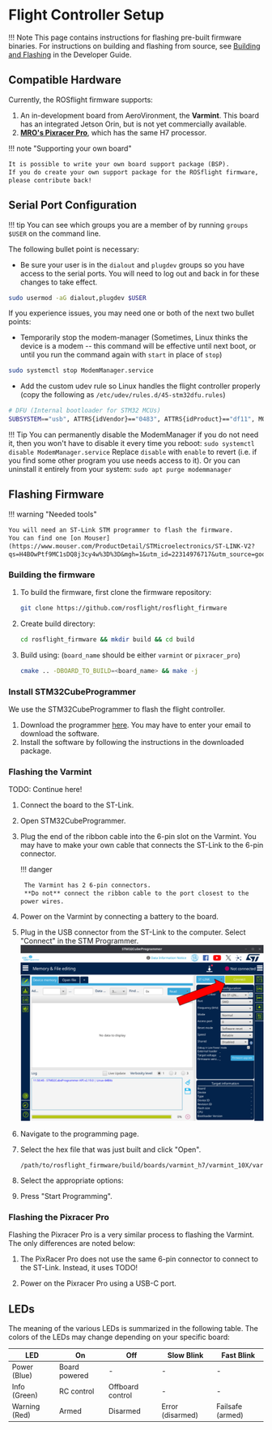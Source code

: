 # Flight Controller Setup

!!! Note
    This page contains instructions for flashing pre-built firmware binaries.
    For instructions on building and flashing from source, see [Building and Flashing](../../developer-guide/firmware/building-and-flashing.md) in the Developer Guide.

## Compatible Hardware

Currently, the ROSflight firmware supports:

1. An in-development board from AeroVironment, the **Varmint**.
This board has an integrated Jetson Orin, but is not yet commercially available.
1. **[MRO's Pixracer Pro](https://store.3dr.com/pixracer-pro/)**, which has the same H7 processor.

!!! note "Supporting your own board"

    It is possible to write your own board support package (BSP).
    If you do create your own support package for the ROSflight firmware, please contribute back!

## Serial Port Configuration

!!! tip
    You can see which groups you are a member of by running `groups $USER` on the command line.

The following bullet point is necessary:

* Be sure your user is in the `dialout` and `plugdev` groups so you have access to the serial ports. You will need to log out and back in for these changes to take effect.
``` bash
sudo usermod -aG dialout,plugdev $USER
```

If you experience issues, you may need one or both of the next two bullet points:

* Temporarily stop the modem-manager (Sometimes, Linux thinks the device is a modem -- this command will be effective until next boot, or until you run the command again with `start` in place of `stop`)
``` bash
sudo systemctl stop ModemManager.service
```

* Add the custom udev rule so Linux handles the flight controller properly (copy the following as `/etc/udev/rules.d/45-stm32dfu.rules`)
``` bash
# DFU (Internal bootloader for STM32 MCUs)
SUBSYSTEM=="usb", ATTRS{idVendor}=="0483", ATTRS{idProduct}=="df11", MODE="0664", GROUP="plugdev"
```

!!! Tip
    You can permanently disable the ModemManager if you do not need it, then you won't have to disable it every time you reboot:
    ```
    sudo systemctl disable ModemManager.service
    ```
    Replace `disable` with `enable` to revert (i.e. if you find some other program you use needs access to it).
    Or you can uninstall it entirely from your system:
    ```
    sudo apt purge modemmanager
    ```

## Flashing Firmware

!!! warning "Needed tools"

    You will need an ST-Link STM programmer to flash the firmware.
    You can find one [on Mouser](https://www.mouser.com/ProductDetail/STMicroelectronics/ST-LINK-V2?qs=H4BOwPtf9MC1sDQ8j3cy4w%3D%3D&mgh=1&utm_id=22314976717&utm_source=google&utm_medium=cpc&utm_marketing_tactic=amercorp&gad_source=1&gad_campaignid=22304734959).

### Building the firmware

1. To build the firmware, first clone the firmware repository:
    ```bash
    git clone https://github.com/rosflight/rosflight_firmware
    ```
1. Create build directory:
    ```bash
    cd rosflight_firmware && mkdir build && cd build
    ```
1. Build using: (`board_name` should be either `varmint` or `pixracer_pro`)
    ```bash
    cmake .. -DBOARD_TO_BUILD=<board_name> && make -j
    ```

### Install STM32CubeProgrammer

We use the STM32CubeProgrammer to flash the flight controller.

1. Download the programmer [here](https://www.st.com/en/development-tools/stm32cubeprog.html#get-software).
    You may have to enter your email to download the software.
1. Install the software by following the instructions in the downloaded package.

### Flashing the Varmint

TODO: Continue here!

1. Connect the board to the ST-Link.
1. Open STM32CubeProgrammer.
1. Plug the end of the ribbon cable into the 6-pin slot on the Varmint.
    You may have to make your own cable that connects the ST-Link to the 6-pin connector.

    !!! danger

        The Varmint has 2 6-pin connectors.
        **Do not** connect the ribbon cable to the port closest to the power wires.

1. Power on the Varmint by connecting a battery to the board.

1. Plug in the USB connector from the ST-Link to the computer. Select "Connect" in the STM Programmer.
    ![Select "Connect"](../images/stm_programmer_connect.png)

1. Navigate to the programming page.

1. Select the hex file that was just built and click "Open".
    ```
    /path/to/rosflight_firmware/build/boards/varmint_h7/varmint_10X/varmint10X.hex
    ```

1. Select the appropriate options:

1. Press "Start Programming".

### Flashing the Pixracer Pro

Flashing the Pixracer Pro is a very similar process to flashing the Varmint.
The only differences are noted below:

1. The PixRacer Pro does not use the same 6-pin connector to connect to the ST-Link.
    Instead, it uses
    TODO!

1. Power on the Pixracer Pro using a USB-C port.

## LEDs

The meaning of the various LEDs is summarized in the following table. The colors of the LEDs may change depending on your specific board:

| LED           | On            | Off              | Slow Blink       | Fast Blink       |
|---------------|---------------|------------------|------------------|------------------|
| Power (Blue)  | Board powered | -                | -                | -                |
| Info (Green)  | RC control    | Offboard control | -                | -                |
| Warning (Red) | Armed         | Disarmed         | Error (disarmed) | Failsafe (armed) |
